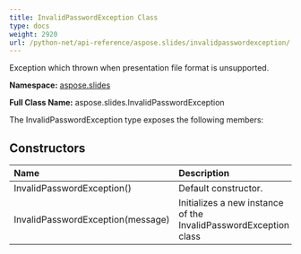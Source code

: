```yaml
---
title: InvalidPasswordException Class
type: docs
weight: 2920
url: /python-net/api-reference/aspose.slides/invalidpasswordexception/
---
```


Exception which thrown when presentation file format is unsupported.

**Namespace:** [aspose.slides](/slides/python-net/api-reference/aspose.slides/)

**Full Class Name:** aspose.slides.InvalidPasswordException



The InvalidPasswordException type exposes the following members:
## **Constructors**
|**Name**|**Description**|
| :- | :- |
|InvalidPasswordException()|Default constructor.|
|InvalidPasswordException(message)|Initializes a new instance of the InvalidPasswordException class|
